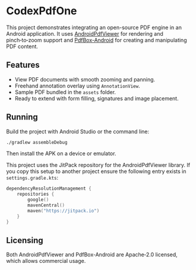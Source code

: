 # CodexPdfOne

This project demonstrates integrating an open-source PDF engine in an Android application. It uses [AndroidPdfViewer](https://github.com/barteksc/AndroidPdfViewer) for rendering and pinch‑to‑zoom support and [PdfBox-Android](https://github.com/TomRoush/PdfBox-Android) for creating and manipulating PDF content.

## Features

- View PDF documents with smooth zooming and panning.
- Freehand annotation overlay using `AnnotationView`.
- Sample PDF bundled in the `assets` folder.
- Ready to extend with form filling, signatures and image placement.

## Running

Build the project with Android Studio or the command line:

```bash
./gradlew assembleDebug
```

Then install the APK on a device or emulator.

This project uses the JitPack repository for the AndroidPdfViewer library. If
you copy this setup to another project ensure the following entry exists in
`settings.gradle.kts`:

```kotlin
dependencyResolutionManagement {
    repositories {
        google()
        mavenCentral()
        maven("https://jitpack.io")
    }
}
```

## Licensing

Both AndroidPdfViewer and PdfBox-Android are Apache‑2.0 licensed, which allows commercial usage.
